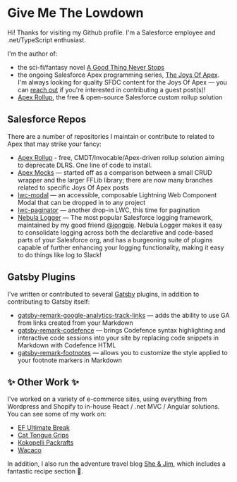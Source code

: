 # Give Me The Lowdown

Hi! Thanks for visiting my Github profile. I'm a Salesforce employee and .net/TypeScript enthusiast.

I'm the author of:

- the sci-fi/fantasy novel [A Good Thing Never Stops](https://www.amazon.com/Good-Thing-Never-Stops/dp/153788963X/)
- the ongoing Salesforce Apex programming series, [The Joys Of Apex](https://www.jamessimone.net/blog/joys-of-apex/). I'm always looking for quality SFDC content for the Joys Of Apex — you can [reach out](https://www.jamessimone.net/contact/) if you're interested in contributing a guest post(s)!
- [Apex Rollup](https://github.com/jamessimone/apex-rollup), the free & open-source Salesforce custom rollup solution
## Salesforce Repos

There are a number of repositories I maintain or contribute to related to Apex that may strike your fancy:

- [Apex Rollup](https://github.com/jamessimone/apex-rollup) - free, CMDT/Invocable/Apex-driven rollup solution aiming to deprecate DLRS. One line of code to install.
- [Apex Mocks](https://github.com/jamessimone/apex-mocks-stress-test) — started off as a comparison between a small CRUD wrapper and the larger FFLib library; there are now many branches related to specific Joys Of Apex posts
- [lwc-modal](https://github.com/jamessimone/lwc-modal) — an accessible, composable Lightning Web Component Modal that can be dropped in to any project
- [lwc-paginator](https://github.com/jamessimone/lwc-paginator) — another drop-in LWC, this time for pagination
- [Nebula Logger](https://github.com/jongpie/NebulaLogger) — The most popular Salesforce logging framework, maintained by my good friend [@jongpie](https://github.com/jongpie). Nebula Logger makes it easy to consolidate logging across both the declarative and code-based parts of your Salesforce org, and has a burgeoning suite of plugins capable of further enhancing your logging functionality, making it easy to do things like log to Slack!

## Gatsby Plugins

I've written or contributed to several [Gatsby](https://www.gatsbyjs.org/) plugins, in addition to contributing to Gatsby itself:

- [gatsby-remark-google-analytics-track-links](https://github.com/jamessimone/gatsby-remark-google-analytics-track-links) — adds the ability to use GA from links created from your Markdown
- [gatsby-remark-codefence](https://github.com/jamessimone/gatsby-remark-codefence) — brings Codefence syntax highlighting and interactive code sessions into your site by replacing code snippets in Markdown with Codefence HTML
- [gatsby-remark-footnotes](https://github.com/jamessimone/gatsby-remark-footnotes) — allows you to customize the style applied to your footnote markers in Markdown

## ✨ Other Work ✨

I've worked on a variety of e-commerce sites, using everything from Wordpress and Shopify to in-house React / .net MVC / Angular solutions. You can see some of my work on:

- [EF Ultimate Break](https://www.efultimatebreak.com/)
- [Cat Tongue Grips](https://cattonguegrips.com/)
- [Kokopelli Packrafts](https://kokopellipackraft.com/)
- [Wacaco](https://www.wacaco.com/)

In addition, I also run the adventure travel blog [She & Jim](https://www.sheandjim.com/), which includes a fantastic recipe section 🤤.
